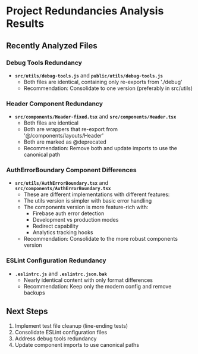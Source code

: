 # Project Redundancies Analysis Results

## Recently Analyzed Files

### Debug Tools Redundancy

- **`src/utils/debug-tools.js`** and **`public/utils/debug-tools.js`**
  - Both files are identical, containing only re-exports from './debug'
  - Recommendation: Consolidate to one version (preferably in src/utils)

### Header Component Redundancy

- **`src/components/Header-fixed.tsx`** and **`src/components/Header.tsx`**
  - Both files are identical
  - Both are wrappers that re-export from '@/components/layouts/Header'
  - Both are marked as @deprecated
  - Recommendation: Remove both and update imports to use the canonical path

### AuthErrorBoundary Component Differences

- **`src/utils/AuthErrorBoundary.tsx`** and **`src/components/AuthErrorBoundary.tsx`**
  - These are different implementations with different features:
  - The utils version is simpler with basic error handling
  - The components version is more feature-rich with:
    - Firebase auth error detection
    - Development vs production modes
    - Redirect capability
    - Analytics tracking hooks
  - Recommendation: Consolidate to the more robust components version

### ESLint Configuration Redundancy

- **`.eslintrc.js`** and **`.eslintrc.json.bak`**
  - Nearly identical content with only format differences
  - Recommendation: Keep only the modern config and remove backups

## Next Steps

1. Implement test file cleanup (line-ending tests)
2. Consolidate ESLint configuration files
3. Address debug tools redundancy
4. Update component imports to use canonical paths
